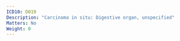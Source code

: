 ```yaml
---
ICD10: D019
Description: "Carcinoma in situ: Digestive organ, unspecified"
Matters: No
Weight: 0
---
```

